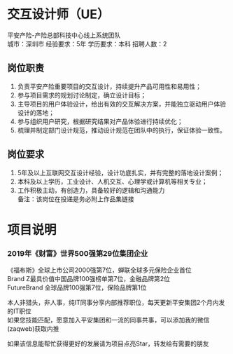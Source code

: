 # 交互设计师（UE）
平安产险-产险总部科技中心线上系统团队  
城市：深圳市 经验要求：5年 学历要求：本科  招聘人数：2

## 岗位职责
1. 负责平安产险重要项目的交互设计，持续提升产品可用性和易用性；   
2. 参与项目需求的规划讨论制定，确立设计目标；   
3. 主导项目的用户体验设计，给出有效的交互解决方案，并能独立驱动用户体验设计的落地；   
4. 参与组织用户研究，根据研究结果对产品体验进行持续优化；   
5. 梳理并制定部门设计规范，推动设计规范在团队中的执行，保证体验一致性。

## 岗位要求
1. 5年及以上互联网交互设计经验，设计功底扎实，并有完整的落地设计案例；   
2. 本科及以上学历，工业设计、人机交互、心理学或计算机等相关专业；   
3. 工作积极主动，有创造力，具备较好的逻辑和沟通能力   
 备注：该岗位在投递是务必附上作品集链接

# 项目说明

### 2019年《财富》世界500强第29位集团企业
《福布斯》全球上市公司2000强第7位，蝉联全球多元保险企业首位  
Brand Z最具价值中国品牌100强榜单第7位，金融品牌第2位  
FutureBrand 全球品牌100强第7位，保险品牌第1位

本人非猎头，非人事，纯IT同事分享内部推荐职位，每天更新平安集团2个月内发的IT职位  
如果您技能匹配，愿意加入平安集团和一流的同事共事，可以添加我的微信(zaqweb)获取内推 

如果该信息能帮忙获得更好的发展请为项目点亮Star，转发给有需要的朋友




